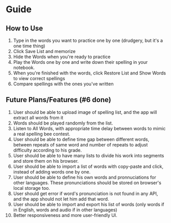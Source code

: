 # Guide

## How to Use

1. Type in the words you want to practice one by one (drudgery, but it's a one time thing)
2. Click Save List and memorize
3. Hide the Words when you're ready to practice
4. Play the Words one by one and write down their spelling in your notebook.
5. When you're finished with the words, click Restore List and Show Words to view correct spellings
6. Compare spellings with the ones you've written

## Future Plans/Features (#6 done)

1. User should be able to upload image of spelling list, and the app will extract all words from it
2. Words should be played randomly from the list.
3. Listen to All Words, with appropriate time delay between words to mimic a real spelling bee contest.
4. User should be able to define time gap between different words, between repeats of same word and number of repeats to adjust difficulty according to his grade.
5. User should be able to have many lists to divide his work into segments and store them on his browser.
6. User should be able to import a list of words with copy-paste and click, instead of adding words one by one.
7. User should be able to define his own words and pronnuciations for other languages. These pronunciations should be stored on browser's local storage too.
8. User should get error if word's pronunciation is not found in any API, and the app should not let him add that word.
9. User should be able to import and export his list of words (only words if in English, words and audio if in other languages)
10. Better responsiveness and more user-friendly UI.
